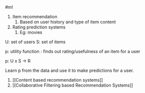#ml 

1. Item recommendation
	1. Based on user history and type of item content
2. Rating prediction systems
	1. Eg: movies


U: set of users
S:  set of items

p: utility function : finds out rating/usefulness of an item for a user

p: U x S -> R

Learn p from the data and use it to make predictions for a user.

1. [[Content based recommendation systems]]
2. [[Collaborative Filtering based Recommendation Systems]]